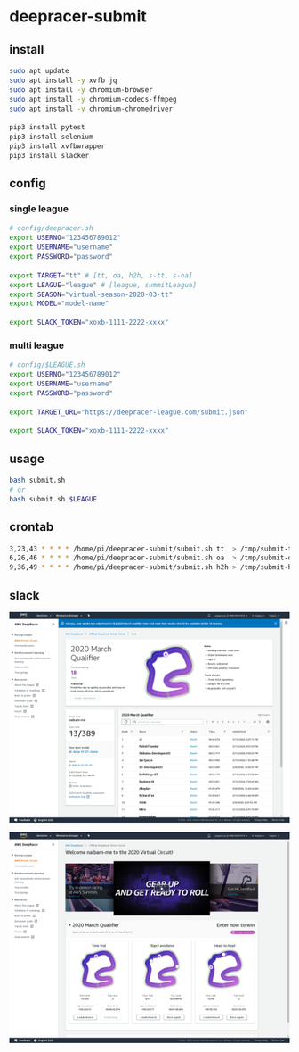 # deepracer-submit

## install

```bash
sudo apt update
sudo apt install -y xvfb jq
sudo apt install -y chromium-browser
sudo apt install -y chromium-codecs-ffmpeg
sudo apt install -y chromium-chromedriver

pip3 install pytest
pip3 install selenium
pip3 install xvfbwrapper
pip3 install slacker
```

## config

### single league

```bash
# config/deepracer.sh
export USERNO="123456789012"
export USERNAME="username"
export PASSWORD="password"

export TARGET="tt" # [tt, oa, h2h, s-tt, s-oa]
export LEAGUE="league" # [league, summitLeague]
export SEASON="virtual-season-2020-03-tt"
export MODEL="model-name"

export SLACK_TOKEN="xoxb-1111-2222-xxxx"
```

### multi league

```bash
# config/$LEAGUE.sh
export USERNO="123456789012"
export USERNAME="username"
export PASSWORD="password"

export TARGET_URL="https://deepracer-league.com/submit.json"

export SLACK_TOKEN="xoxb-1111-2222-xxxx"
```

## usage

```bash
bash submit.sh
# or
bash submit.sh $LEAGUE
```

## crontab

```bash
3,23,43 * * * * /home/pi/deepracer-submit/submit.sh tt  > /tmp/submit-tt.log 2>&1
6,26,46 * * * * /home/pi/deepracer-submit/submit.sh oa  > /tmp/submit-oa.log 2>&1
9,36,49 * * * * /home/pi/deepracer-submit/submit.sh h2h > /tmp/submit-h2h.log 2>&1
```

## slack

![submit](./images/submit-tt.png)

![result](./images/result-tt.png)
